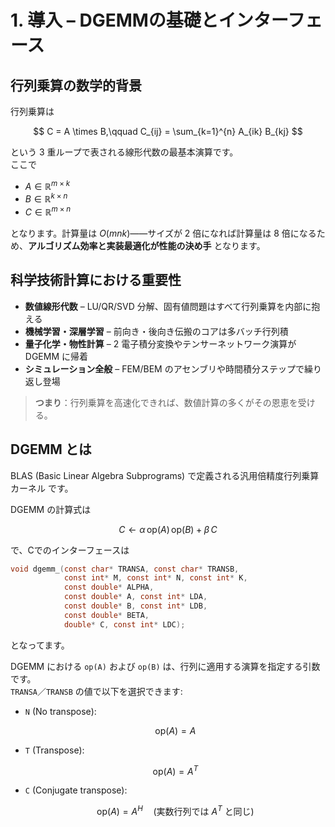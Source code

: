 # 1. 導入 – DGEMMの基礎とインターフェース  

## 行列乗算の数学的背景  

行列乗算は  

$$
C = A \times B,\qquad
C_{ij} = \sum_{k=1}^{n} A_{ik} B_{kj}
$$

という 3 重ループで表される線形代数の最基本演算です。  
ここで  

- $A \in \mathbb{R}^{m \times k}$
- $B \in \mathbb{R}^{k \times n}$
- $C \in \mathbb{R}^{m \times n}$

となります。計算量は $O(mnk)$――サイズが 2 倍になれば計算量は 8 倍になるため、**アルゴリズム効率と実装最適化が性能の決め手** となります。

## 科学技術計算における重要性  

- **数値線形代数** – LU/QR/SVD 分解、固有値問題はすべて行列乗算を内部に抱える  
- **機械学習・深層学習** – 前向き・後向き伝搬のコアは多バッチ行列積  
- **量子化学・物性計算** – 2 電子積分変換やテンサーネットワーク演算が DGEMM に帰着  
- **シミュレーション全般** – FEM/BEM のアセンブリや時間積分ステップで繰り返し登場  

> **つまり**：行列乗算を高速化できれば、数値計算の多くがその恩恵を受ける。

## DGEMM とは  
BLAS (Basic Linear Algebra Subprograms) で定義される汎用倍精度行列乗算カーネル です。

DGEMM の計算式は

$$
C \gets \alpha\,\mathrm{op}(A)\,\mathrm{op}(B) + \beta\,C
$$

で、Cでのインターフェースは

```c
void dgemm_(const char* TRANSA, const char* TRANSB,
            const int* M, const int* N, const int* K,
            const double* ALPHA,
            const double* A, const int* LDA,
            const double* B, const int* LDB,
            const double* BETA,
            double* C, const int* LDC);
```

となってます。

DGEMM における `op(A)` および `op(B)` は、行列に適用する演算を指定する引数です。  
`TRANSA`／`TRANSB` の値で以下を選択できます:

- `N` (No transpose):

  $$
  \mathrm{op}(A) = A
  $$

- `T` (Transpose):

  $$
  \mathrm{op}(A) = A^{T}
  $$

- `C` (Conjugate transpose):

  $$
  \mathrm{op}(A) = A^{H}
  \quad(\text{実数行列では }A^{T}\text{ と同じ})
  $$
